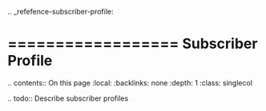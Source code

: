 .. _refefence-subscriber-profile:

==================
Subscriber Profile
==================

.. contents:: On this page
    :local:
    :backlinks: none
    :depth: 1
    :class: singlecol

.. todo::
    Describe subscriber profiles
